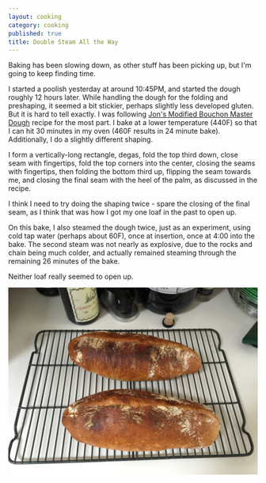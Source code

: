 ```yaml
---
layout: cooking
category: cooking
published: true
title: Double Steam All the Way
---
```


Baking has been slowing down, as other stuff has been picking up, but I'm going to keep finding time.

I started a poolish yesterday at around 10:45PM, and started the dough roughly 12 hours later. While handling the dough for the folding and preshaping, it seemed a bit stickier, perhaps slightly less developed gluten. But it is hard to tell exactly. I was following [Jon's Modified Bouchon Master Dough](/baking/bread/jon-bouchon-master-dough) recipe for the most part. I bake at a lower temperature (440F) so that I can hit 30 minutes in my oven (460F results in 24 minute bake). Additionally, I do a slightly different shaping. 

I form a vertically-long rectangle, degas, fold the top third down, close seam with fingertips, fold the top corners into the center, closing the seams with fingertips, then folding the bottom third up, flipping the seam towards me, and closing the final seam with the heel of the palm, as discussed in the recipe.

I think I need to try doing the shaping twice - spare the closing of the final seam, as I think that was how I got my one loaf in the past to open up.

On this bake, I also steamed the dough twice, just as an experiment, using cold tap water (perhaps about 60F), once at insertion, once at 4:00 into the bake. The second steam was not nearly as explosive, due to the rocks and chain being much colder, and actually remained steaming through the remaining 26 minutes of the bake.

Neither loaf really seemed to open up.

![IMG_0186.JPG](/media/images/breads/2015-04-07/IMG_0186.JPG)

